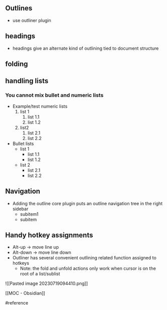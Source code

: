 ## Outlines
- use outliner plugin
## headings
- headings give an alternate kind of outlining tied to document structure

## folding

## handling lists
### You cannot mix bullet and numeric lists
- Example/test numeric lists
	1. list 1
		1. list 1.1
		2. list 1.2
	2. list2
		1. list 2.1
		2. list 2.2
- Bullet lists
	- list 1
		- list 1.1
		- list 1.2
	- list 2
		- list 2.1
		- list 2.2

## Navigation
* Adding the outline core plugin puts an outline navigation tree in the right sidebar
	* subitem1
	* subitem

## Handy hotkey assignments
- Alt-up -> move line up
- Alt-down -> move line down
- Outliner has several convenient outlining related function assigned to hotkeys
	- Note: the fold and unfold actions only work when cursor is on the root of a list/sublist




![[Pasted image 20230719094410.png]]

[[MOC - Obsidian]] 

#reference 